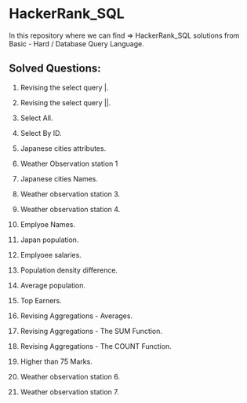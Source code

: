 # HackerRank_SQL

In this repository where we can find => HackerRank_SQL solutions from Basic - Hard / Database Query Language.

## Solved Questions: 

1. Revising the select query |.

2. Revising the select query ||.

3. Select All.

4. Select By ID.

5. Japanese cities attributes.

6. Weather Observation station 1

7. Japanese cities Names.

8. Weather observation station 3.

9. Weather observation station 4.

 10. Emplyoe Names.

 11. Japan population.

 12. Emplyoee salaries.

 13. Population density difference.

 14. Average population.

 15. Top Earners.

 16. Revising Aggregations - Averages.

 17. Revising Aggregations - The SUM Function.

 18. Revising Aggregations - The COUNT Function.

 19. Higher than 75 Marks.

 20. Weather observation station 6.

 21. Weather observation station 7.

